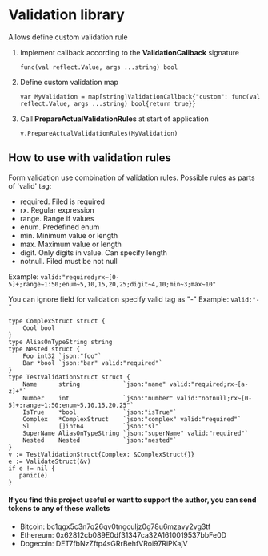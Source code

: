 # Validation library
Allows define custom validation rule

1. Implement callback according to the __ValidationCallback__ signature 
    ```
    func(val reflect.Value, args ...string) bool
    ```
2. Define custom validation map
    ```
    var MyValidation = map[string]ValidationCallback{"custom": func(val reflect.Value, args ...string) bool{return true}}
    ```
3. Call __PrepareActualValidationRules__ at start of application 
    ```
    v.PrepareActualValidationRules(MyValidation)
    ```

## How to use with validation rules
Form validation use combination of validation rules.
Possible rules as parts of 'valid' tag:
- required. Filed is required
- rx. Regular expression
- range. Range if values
- enum. Predefined enum
- min. Minimum value or length
- max. Maximum value or length
- digit. Only digits in value. Can specify length
- notnull. Filed must be not null

Example: `valid:"required;rx~[0-5]+;range~1:50;enum~5,10,15,20,25;digit~4,10;min~3;max~10"`

You can ignore field for validation specify valid tag as "-"
Example: `valid:"-"`

```
type ComplexStruct struct {
	Cool bool
}
type AliasOnTypeString string
type Nested struct {
	Foo int32 `json:"foo"`
	Bar *bool `json:"bar" valid:"required"`
}
type TestValidationStruct struct {
	Name      string            `json:"name" valid:"required;rx~[a-z]+"`
	Number    int               `json:"number" valid:"notnull;rx~[0-5]+;range~1:50;enum~5,10,15,20,25"`
	IsTrue    *bool             `json:"isTrue"`
	Complex   *ComplexStruct    `json:"complex" valid:"required"`
	Sl        []int64           `json:"sl"`
	SuperName AliasOnTypeString `json:"superName" valid:"required"`
	Nested    Nested            `json:"nested"`
}
v := TestValidationStruct{Complex: &ComplexStruct{}}
e := ValidateStruct(&v)
if e != nil {
   panic(e)
}
```

#### If you find this project useful or want to support the author, you can send tokens to any of these wallets
- Bitcoin: bc1qgx5c3n7q26qv0tngculjz0g78u6mzavy2vg3tf
- Ethereum: 0x62812cb089E0df31347ca32A1610019537bbFe0D
- Dogecoin: DET7fbNzZftp4sGRrBehfVRoi97RiPKajV
